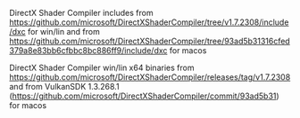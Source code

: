 DirectX Shader Compiler includes from https://github.com/microsoft/DirectXShaderCompiler/tree/v1.7.2308/include/dxc for win/lin and from https://github.com/microsoft/DirectXShaderCompiler/tree/93ad5b31316cfed379a8e83bb6cfbbc8bc886ff9/include/dxc for macos

DirectX Shader Compiler win/lin x64 binaries from https://github.com/microsoft/DirectXShaderCompiler/releases/tag/v1.7.2308 and from VulkanSDK 1.3.268.1 (https://github.com/microsoft/DirectXShaderCompiler/commit/93ad5b31) for macos

